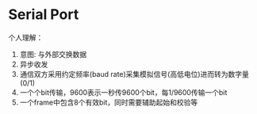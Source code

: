Serial Port
===========
个人理解：
1. 意图: 与外部交换数据
2. 异步收发
3. 通信双方采用约定频率(baud rate)采集模拟信号(高低电位)进而转为数字量(0/1)
4. 一个个bit传输，9600表示一秒传9600个bit，每1/9600传输一个bit
5. 一个frame中包含8个有效bit，同时需要辅助起始和校验等
